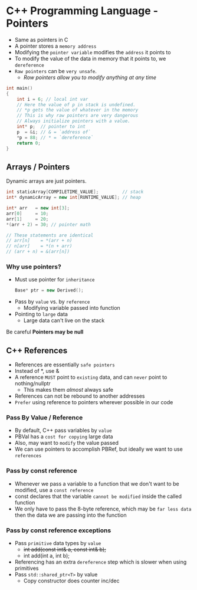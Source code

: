 # C++ Programming Language - Pointers

-   Same as pointers in C
-   A pointer stores a `memory address`
-   Modifying the `pointer variable` modifies the `address` it points to
-   To modify the value of the data in memory that it points to, we `dereference`
-   `Raw pointers` can be `very unsafe`.
    -   _Row pointers allow you to modify anything at any time_

```cpp
int main()
{
    int i = 6; // local int var
    // Here the value of p in stack is undefined.
    // *p gets the value of whatever in the memory
    // This is why raw pointers are very dangerous
    // Always initialize pointers with a value.
    int* p;  // pointer to int
    p  = &i; // & = `address of`
    *p = 88; // * = `dereference`
    return 0;
}
```

## Arrays / Pointers

Dynamic arrays are just pointers.

```cpp
int staticArray[COMPILETIME_VALUE];         // stack
int* dynamicArray = new int[RUNTIME_VALUE]; // heap
```

```cpp
int* arr   = new int[3];
arr[0]     = 10;
arr[1]     = 20;
*(arr + 2) = 30; // pointer math

// These statements are identical
// arr[n]    = *(arr + n)
// n[arr]    = *(n + arr)
// (arr + n) = &(arr[n])
```

### Why use pointers?

-   Must use pointer for `inheritance`
    ```cpp
    Base* ptr = new Derived();
    ```
-   Pass by `value` vs. by `reference`
    -   Modifying variable passed into function
-   Pointing to `large` data
    -   Large data can't live on the stack

Be careful **Pointers may be null**

## C++ References

-   References are essentially `safe pointers`
-   Instead of \*, use &
-   A reference `MUST` point to `existing` data, and can `never` point to nothing/nullptr
    -   This makes them _almost_ always safe
-   References can not be rebound to another addresses
-   `Prefer` using reference to pointers wherever possible in our code

### Pass By Value / Reference

-   By default, C++ pass variables by `value`
-   PBVal has a `cost for copying` large data
-   Also, may want to `modify` the value passed
-   We can use pointers to accomplish PBRef, but ideally we want to use `references`

### Pass by const reference

-   Whenever we pass a variable to a function that we don't want to be modified, use a `const reference`
-   const declares that the variable `cannot be modified` inside the called function
-   We only have to pass the 8-byte reference, which may be `far less data` then the data we are passing into the function

### Pass by const reference exceptions

-   Pass `primitive` data types by `value`
    -   ~~int add(const int& a, const int& b);~~
    -   int add(int a, int b);
-   Referencing has an extra `dereference` step which is slower when using primitives
-   Pass `std::shared_ptr<T>` by value
    -   Copy constructor does counter inc/dec

